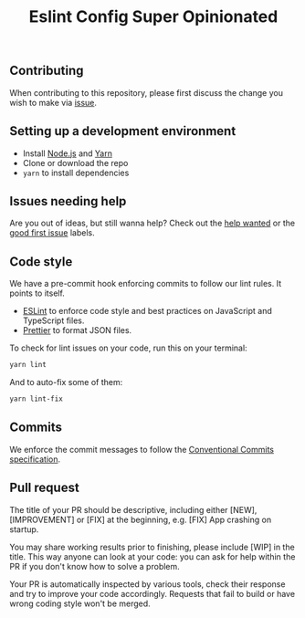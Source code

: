 <h1 align="center">Eslint Config Super Opinionated</h1><br>

## Contributing

When contributing to this repository, please first discuss the change you wish to make via [issue](https://github.com/DiogoAbu/react-native-template-superop/issues).

## Setting up a development environment

- Install [Node.js](https://nodejs.org/) and [Yarn](https://classic.yarnpkg.com)
- Clone or download the repo
- `yarn` to install dependencies

## Issues needing help

Are you out of ideas, but still wanna help? Check out the [help wanted](https://github.com/DiogoAbu/react-native-template-superop/issues?q=is%3Aissue+is%3Aopen+label%3A%22help+wanted%22) or the [good first issue](https://github.com/DiogoAbu/react-native-template-superop/issues?q=is%3Aissue+is%3Aopen+label%3A%22good+first+issue%22) labels.

## Code style

We have a pre-commit hook enforcing commits to follow our lint rules. It points to itself.

- [ESLint](https://eslint.org/) to enforce code style and best practices on JavaScript and TypeScript files.
- [Prettier](https://prettier.io/) to format JSON files.

To check for lint issues on your code, run this on your terminal:

```sh
yarn lint
```
And to auto-fix some of them:
```sh
yarn lint-fix
```

## Commits

We enforce the commit messages to follow the [Conventional Commits specification](https://www.conventionalcommits.org/en/v1.0.0/).

## Pull request

The title of your PR should be descriptive, including either [NEW], [IMPROVEMENT] or [FIX] at the beginning, e.g. [FIX] App crashing on startup.

You may share working results prior to finishing, please include [WIP] in the title. This way anyone can look at your code: you can ask for help within the PR if you don't know how to solve a problem.

Your PR is automatically inspected by various tools, check their response and try to improve your code accordingly. Requests that fail to build or have wrong coding style won't be merged.
